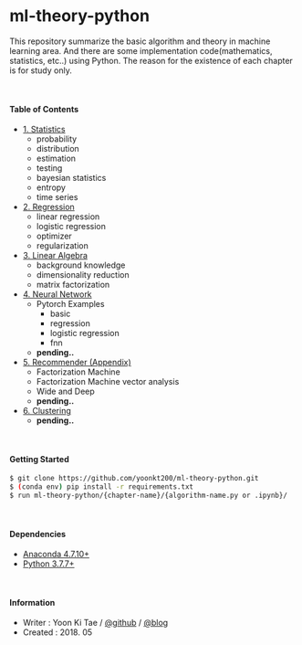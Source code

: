 ml-theory-python
=======

This repository summarize the basic algorithm and theory in machine learning area. And there are some implementation code(mathematics, statistics, etc..) using Python. 
The reason for the existence of each chapter is for study only. 


<br/>

#### Table of Contents

* [1. Statistics](https://github.com/yoonkt200/recommender-system/tree/master/01-statistics)
    - probability
    - distribution
    - estimation
    - testing
    - bayesian statistics
    - entropy
    - time series
* [2. Regression](https://github.com/yoonkt200/recommender-system/tree/master/02-regression)
    - linear regression
    - logistic regression
    - optimizer
    - regularization
* [3. Linear Algebra](https://github.com/yoonkt200/recommender-system/tree/master/03-linear-algebra)
    - background knowledge
    - dimensionality reduction
    - matrix factorization
* [4. Neural Network](https://github.com/yoonkt200/recommender-system/tree/master/04-neural-network)
    - Pytorch Examples
        - basic
        - regression
        - logistic regression
        - fnn
    - **pending..**
* [5. Recommender (Appendix)](https://github.com/yoonkt200/recommender-system/tree/master/05-recommender)
    - Factorization Machine
    - Factorization Machine vector analysis
    - Wide and Deep
    - **pending..**
* [6. Clustering](https://github.com/yoonkt200/recommender-system/tree/master/06-clustering)
    - **pending..**


<br/>

#### Getting Started
```bash
$ git clone https://github.com/yoonkt200/ml-theory-python.git
$ (conda env) pip install -r requirements.txt
$ run ml-theory-python/{chapter-name}/{algorithm-name.py or .ipynb}/
```

<br/>

#### Dependencies
* [Anaconda 4.7.10+](https://www.anaconda.com/distribution/)
* [Python 3.7.7+](https://www.continuum.io/downloads)



<br/>


#### Information
- Writer : Yoon Ki Tae / [@github](https://github.com/yoonkt200) / [@blog](http://yamalab.tistory.com)
- Created : 2018. 05
